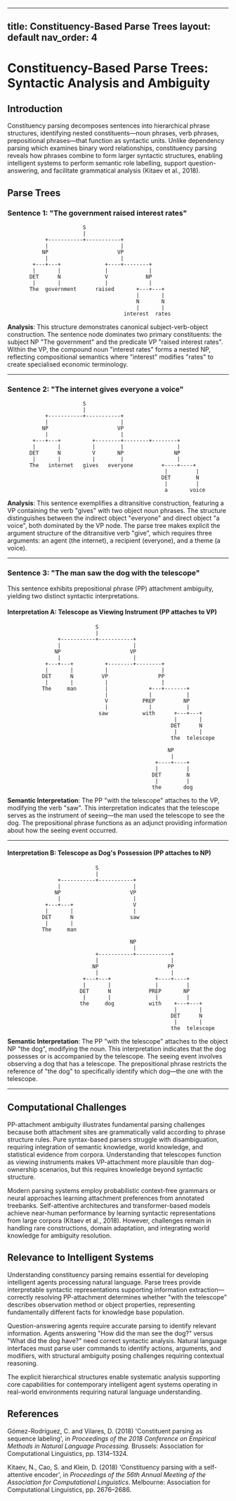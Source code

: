 
---
title: Constituency-Based Parse Trees
layout: default 
nav_order: 4
---

# Constituency-Based Parse Trees: Syntactic Analysis and Ambiguity

## Introduction

Constituency parsing decomposes sentences into hierarchical phrase structures, identifying nested constituents—noun phrases, verb phrases, prepositional phrases—that function as syntactic units. Unlike dependency parsing which examines binary word relationships, constituency parsing reveals how phrases combine to form larger syntactic structures, enabling intelligent systems to perform semantic role labelling, support question-answering, and facilitate grammatical analysis (Kitaev et al., 2018).

## Parse Trees

### Sentence 1: "The government raised interest rates"

```
                        S
                        |
            +-----------+-----------+
            |                       |
           NP                      VP
            |                       |
        +---+---+              +----+--------+
        |       |              |             |
       DET      N              V            NP
        |       |              |             |
       The  government      raised       +---+---+
                                         |       |
                                         N       N
                                         |       |
                                     interest  rates
```

**Analysis**: This structure demonstrates canonical subject-verb-object construction. The sentence node dominates two primary constituents: the subject NP "The government" and the predicate VP "raised interest rates". Within the VP, the compound noun "interest rates" forms a nested NP, reflecting compositional semantics where "interest" modifies "rates" to create specialised economic terminology.

---

### Sentence 2: "The internet gives everyone a voice"

```
                        S
                        |
            +-----------+-----------+
            |                       |
           NP                      VP
            |                       |
        +---+---+          +--------+--------+--------+
        |       |          |        |                 |
       DET      N          V       NP                NP
        |       |          |        |                 |
       The   internet   gives   everyone         +----+----+
                                                  |         |
                                                 DET        N
                                                  |         |
                                                  a       voice
```

**Analysis**: This sentence exemplifies a ditransitive construction, featuring a VP containing the verb "gives" with two object noun phrases. The structure distinguishes between the indirect object "everyone" and direct object "a voice", both dominated by the VP node. The parse tree makes explicit the argument structure of the ditransitive verb "give", which requires three arguments: an agent (the internet), a recipient (everyone), and a theme (a voice).

---

### Sentence 3: "The man saw the dog with the telescope"

This sentence exhibits prepositional phrase (PP) attachment ambiguity, yielding two distinct syntactic interpretations.

#### Interpretation A: Telescope as Viewing Instrument (PP attaches to VP)

```
                            S
                            |
                +-----------+-----------+
                |                       |
               NP                      VP
                |                       |
            +---+---+          +--------+--------+
            |       |          |                 |
           DET      N         VP                PP
            |       |          |                 |
           The     man         |             +---+-------+
                               |             |           |
                               V           PREP         NP
                               |             |           |
                             saw           with      +---+---+
                                                     |       |
                                                    DET      N
                                                     |       |
                                                    the  telescope

                                                   NP
                                                    |
                                               +----+----+
                                               |         |
                                              DET        N
                                               |         |
                                              the       dog
```

**Semantic Interpretation**: The PP "with the telescope" attaches to the VP, modifying the verb "saw". This interpretation indicates that the telescope serves as the instrument of seeing—the man used the telescope to see the dog. The prepositional phrase functions as an adjunct providing information about how the seeing event occurred.

---

#### Interpretation B: Telescope as Dog's Possession (PP attaches to NP)

```
                            S
                            |
                +-----------+-----------+
                |                       |
               NP                      VP
                |                       |
            +---+---+                   V
            |       |                   |
           DET      N                  saw
            |       |
           The     man

                                       NP
                                        |
                            +-----------+-----------+
                            |                       |
                           NP                      PP
                            |                       |
                        +---+---+              +----+----+
                        |       |              |         |
                       DET      N            PREP       NP
                        |       |              |         |
                       the     dog           with    +---+---+
                                                     |       |
                                                    DET      N
                                                     |       |
                                                    the  telescope
```

**Semantic Interpretation**: The PP "with the telescope" attaches to the object NP "the dog", modifying the noun. This interpretation indicates that the dog possesses or is accompanied by the telescope. The seeing event involves observing a dog that has a telescope. The prepositional phrase restricts the reference of "the dog" to specifically identify which dog—the one with the telescope.

---

## Computational Challenges

PP-attachment ambiguity illustrates fundamental parsing challenges because both attachment sites are grammatically valid according to phrase structure rules. Pure syntax-based parsers struggle with disambiguation, requiring integration of semantic knowledge, world knowledge, and statistical evidence from corpora. Understanding that telescopes function as viewing instruments makes VP-attachment more plausible than dog-ownership scenarios, but this requires knowledge beyond syntactic structure.

Modern parsing systems employ probabilistic context-free grammars or neural approaches learning attachment preferences from annotated treebanks. Self-attentive architectures and transformer-based models achieve near-human performance by learning syntactic representations from large corpora (Kitaev et al., 2018). However, challenges remain in handling rare constructions, domain adaptation, and integrating world knowledge for ambiguity resolution.

## Relevance to Intelligent Systems

Understanding constituency parsing remains essential for developing intelligent agents processing natural language. Parse trees provide interpretable syntactic representations supporting information extraction—correctly resolving PP-attachment determines whether "with the telescope" describes observation method or object properties, representing fundamentally different facts for knowledge base population.

Question-answering agents require accurate parsing to identify relevant information. Agents answering "How did the man see the dog?" versus "What did the dog have?" need correct syntactic analysis. Natural language interfaces must parse user commands to identify actions, arguments, and modifiers, with structural ambiguity posing challenges requiring contextual reasoning.

The explicit hierarchical structures enable systematic analysis supporting core capabilities for contemporary intelligent agent systems operating in real-world environments requiring natural language understanding.

## References

Gómez-Rodríguez, C. and Vilares, D. (2018) 'Constituent parsing as sequence labeling', in *Proceedings of the 2018 Conference on Empirical Methods in Natural Language Processing*. Brussels: Association for Computational Linguistics, pp. 1314–1324.

Kitaev, N., Cao, S. and Klein, D. (2018) 'Constituency parsing with a self-attentive encoder', in *Proceedings of the 56th Annual Meeting of the Association for Computational Linguistics*. Melbourne: Association for Computational Linguistics, pp. 2676–2686.
